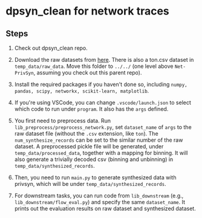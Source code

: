 # dpsyn_clean for network traces

## Steps

1. Check out dpsyn_clean repo. 

2. Download the raw datasets from [here](https://drive.google.com/drive/folders/1MHRJxLhnJWZln8XBCon9UrN_EwVj14BE). There is also a ton.csv dataset in `temp_data/raw_data`. Move this folder to `../../` (one level above `Net-PrivSyn`, assuming you check out this parent repo).

3. Install the required packages if you haven't done so, including  `numpy, pandas, scipy, networkx, scikit-learn, matplotlib`.

4. If you're using VSCode, you can change `.vscode/launch.json` to select which code to run under `program`. It also has the `args` defined.

5. You first need to preprocess data. Run `lib_preprocess/preprocess_network.py`, set `dataset_name` of `args` to the raw dataset file (without the `.csv` extension, like `ton`). The `num_synthesize_records` can be set to the similar number of the raw dataset. A preprocessed pickle file will be generated, under `temp_data/processed_data`, together with a mapping for binning. It will also generate a trivially decoded csv (binning and unbinning) in `temp_data/synthesized_records`.

6. Then, you need to run `main.py` to generate synthesized data with privsyn, which will be under `temp_data/synthesized_records`.

7. For downstream tasks, you can run code from `lib_downstream` (e.g., `lib_downstream/flow_eval.py`) and specify the same `dataset_name`. It prints out the evaluation results on raw dataset and synthesized dataset.


